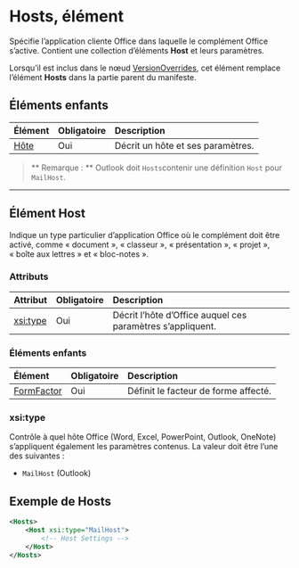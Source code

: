 ﻿# Hosts, élément

Spécifie l’application cliente Office dans laquelle le complément Office s’active. Contient une collection d’éléments **Host** et leurs paramètres. 

Lorsqu’il est inclus dans le nœud [VersionOverrides](./versionoverrides.md), cet élément remplace l’élément **Hosts** dans la partie parent du manifeste. 

## Éléments enfants

|  Élément |  Obligatoire  |  Description  |
|:-----|:-----|:-----|
|  [Hôte](#hôte)    |  Oui   |  Décrit un hôte et ses paramètres. |

> ** Remarque : ** Outlook doit `Hosts`contenir une définition `Host` pour `MailHost`.

---- 

## Élément Host
Indique un type particulier d’application Office où le complément doit être activé, comme « document », « classeur », « présentation », « projet », « boîte aux lettres » et « bloc-notes ».

### Attributs

|  Attribut  |  Obligatoire  |  Description  |
|:-----|:-----|:-----|
|  [xsi:type](#xsitype)  |  Oui  | Décrit l’hôte d’Office auquel ces paramètres s’appliquent.|

### Éléments enfants

|  Élément |  Obligatoire  |  Description  |
|:-----|:-----|:-----|
|  [FormFactor](./formfactor.md)    |  Oui   |  Définit le facteur de forme affecté. |


### xsi:type
Contrôle à quel hôte Office (Word, Excel, PowerPoint, Outlook, OneNote) s’appliquent également les paramètres contenus. La valeur doit être l’une des suivantes :

- `MailHost` (Outlook)    


## Exemple de Hosts 
```xml
<Hosts>
    <Host xsi:type="MailHost">
        <!-- Host Settings -->
    </Host>
</Hosts>
```

